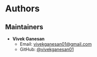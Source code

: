# Authors

## Maintainers

- **Vivek Ganesan**
  - Email: vivekganesan01@gmail.com
  - GitHub: [@vivekganesan01](https://github.com/vivekganesan01)